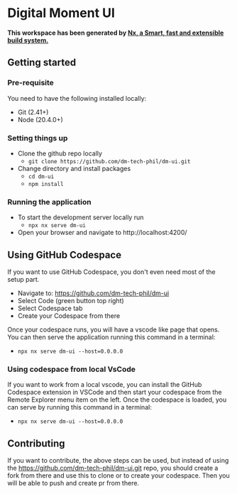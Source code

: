 # Digital Moment UI

**This workspace has been generated by [Nx, a Smart, fast and extensible build system.](https://nx.dev)**


## Getting started

### Pre-requisite

You need to have the following installed locally:
- Git (2.41+)
- Node (20.4.0+)

### Setting things up

- Clone the github repo locally
  - `git clone https://github.com/dm-tech-phil/dm-ui.git`
- Change directory and install packages
  - `cd dm-ui`
  - `npm install`

### Running the application

- To start the development server locally run
  - `npx nx serve dm-ui`
- Open your browser and navigate to http://localhost:4200/

## Using GitHub Codespace

If you want to use GitHub Codespace, you don't even need most of the setup part.

- Navigate to: https://github.com/dm-tech-phil/dm-ui
- Select Code (green button top right)
- Select Codespace tab
- Create your Codespace from there

Once your codespace runs, you will have a vscode like page that opens. You can then serve the application running this command in a terminal:
- `npx nx serve dm-ui --host=0.0.0.0`

### Using codespace from local VsCode
If you want to work from a local vscode, you can install the GitHub Codespace extension in VSCode and then start your codespace from the Remote Explorer menu item on the left. Once the codespace is loaded, you can serve by running this command in a terminal:
- `npx nx serve dm-ui --host=0.0.0.0`

## Contributing

If you want to contribute, the above steps can be used, but instead of using the https://github.com/dm-tech-phil/dm-ui.git repo, you should create a fork from there and use this to clone or to create your codespace. Then you will be able to push and create pr from there.
